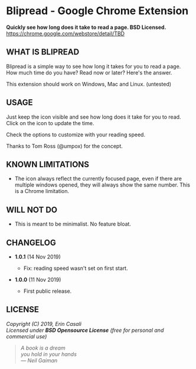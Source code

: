 Blipread - Google Chrome Extension
==================================

**Quickly see how long does it take to read a page. BSD Licensed.**  
<https://chrome.google.com/webstore/detail/TBD>  



WHAT IS BLIPREAD
----------------

Blipread is a simple way to see how long it takes for you to read a page.
How much time do you have? Read now or later? Here's the answer.

This extension should work on Windows, Mac and Linux. (untested)


USAGE
-----

Just keep the icon visible and see how long does it take for you to read.
Click on the icon to update the time.

Check the options to customize with your reading speed.

Thanks to Tom Ross (@umpox) for the concept.


KNOWN LIMITATIONS
-----------------

* The icon always reflect the currently focused page, even if there are
  multiple windows opened, they will always show the same number.
  This is a Chrome limitation.



WILL NOT DO
-----------

* This is meant to be minimalist. No feature bloat.


CHANGELOG
---------

* **1.0.1** (14 Nov 2019)
  * Fix: reading speed wasn't set on first start.

* **1.0.0** (11 Nov 2019)
  * First public release.



LICENSE
-------

  _Copyright (C) 2019, Erin Casali_  
  _Licensed under **BSD Opensource License** (free for personal and commercial use)_


> _A book is a dream_  
> _you hold in your hands_  
> _— Neil Gaiman_
